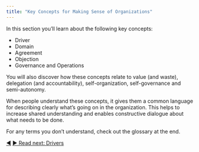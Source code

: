 ```yaml
---
title: "Key Concepts for Making Sense of Organizations"
---
```



In this section you’ll learn about the following key concepts:

- Driver
- Domain
- Agreement
- Objection
- Governance and Operations

You will also discover how these concepts relate to value (and waste), delegation (and accountability), self-organization, self-governance and semi-autonomy.

When people understand these concepts, it gives them a common language for describing clearly what’s going on in the organization. This helps to increase shared understanding and enables constructive dialogue about what needs to be done.

For any terms you don’t understand, check out the glossary at the end.


<div class="bottom-nav">
<a href="principles.html" title="Back to: The Seven Principles">◀</a> <a href="driver.html" title="Read next: Drivers">▶ Read next: Drivers</a>
</div>


<script type="text/javascript">
Mousetrap.bind('g n', function() {
    window.location.href = 'driver.html';
    return false;
});
</script>

